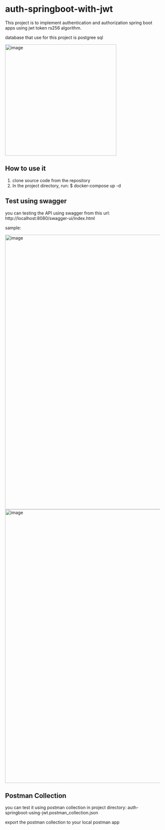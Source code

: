 # auth-springboot-with-jwt
This project is to implement authentication and authorization spring boot apps using jwt token rs256 algorithm.

database that use for this project is postgree sql

<img width="362" alt="image" src="https://user-images.githubusercontent.com/17265754/233822458-89bde5d9-208a-4cee-bafa-b617f5101bf6.png">


## How to use it

1. clone source code from the repository
2. In the project directory, run:   $ docker-compose up -d

## Test using swagger

you can testing the API using swagger from this url: 
http://localhost:8080/swagger-ui/index.html

sample: 

<img width="893" alt="image" src="https://user-images.githubusercontent.com/17265754/233823927-8cdbacc4-d456-4828-8023-b9bbed820127.png">
<img width="890" alt="image" src="https://user-images.githubusercontent.com/17265754/233823949-9122b86d-8410-40ed-9b81-38b6c1c78b54.png">

## Postman Collection

you can test it using postman collection in project directory: 
auth-springboot-using-jwt.postman_collection.json

export the postman collection to your local postman app
